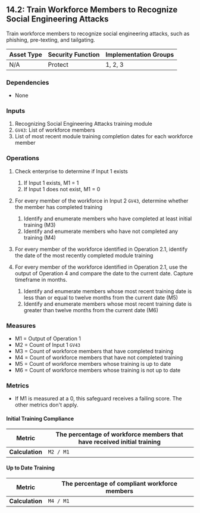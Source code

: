 ## 14.2: Train Workforce Members to Recognize Social Engineering Attacks

Train workforce members to recognize social engineering attacks, such as
phishing, pre-texting, and tailgating. 

| Asset Type   | Security Function   | Implementation Groups |
| ------------ | ------------------- | --------------------- |
| N/A          | Protect             | 1, 2, 3               |

### Dependencies

-   None

### Inputs

1.  Recognizing Social Engineering Attacks training module
2.  `GV43`: List of workforce members
3.  List of most recent module training completion dates for each
    workforce member

### Operations

1. Check enterprise to determine if Input 1 exists

    1.  If Input 1 exists, M1 = 1
    2.  If Input 1 does not exist, M1 = 0

2. For every member of the workforce in Input 2 `GV43`, determine whether the member has completed training

    1.  Identify and enumerate members who have completed at least initial training (M3)
    2.  Identify and enumerate members who have not completed any training (M4)

3.  For every member of the workforce identified in Operation 2.1, identify the date of the most recently completed module training

4.  For every member of the workforce identified in Operation 2.1, use the output of Operation 4 and compare the date to the current date. Capture timeframe in months.

    1.  Identify and enumerate members whose most recent training date is less than or equal to twelve months from the current date (M5)
    2.  Identify and enumerate members whose most recent training date is greater than twelve months from the current date (M6)

### Measures

-   M1 = Output of Operation 1
-   M2 = Count of Input 1 `GV43`
-   M3 = Count of workforce members that have completed training
-   M4 = Count of workforce members that have not completed training
-   M5 = Count of workforce members whose training is up to date
-   M6 = Count of workforce members whose training is not up to date

### Metrics

-   If M1 is measured at a 0, this safeguard receives a failing score.
    The other metrics don\'t apply.

#### Initial Training Compliance 

| **Metric**      | The percentage of workforce members that have received initial training |
|-----------------|--------------------------------------------------------------------------|
| **Calculation** | `M2 / M1`                                                            |

#### Up to Date Training

| **Metric**      | The percentage of compliant workforce members |
|-----------------|------------------------------------------------|
| **Calculation** | `M4 / M1`                                      |

